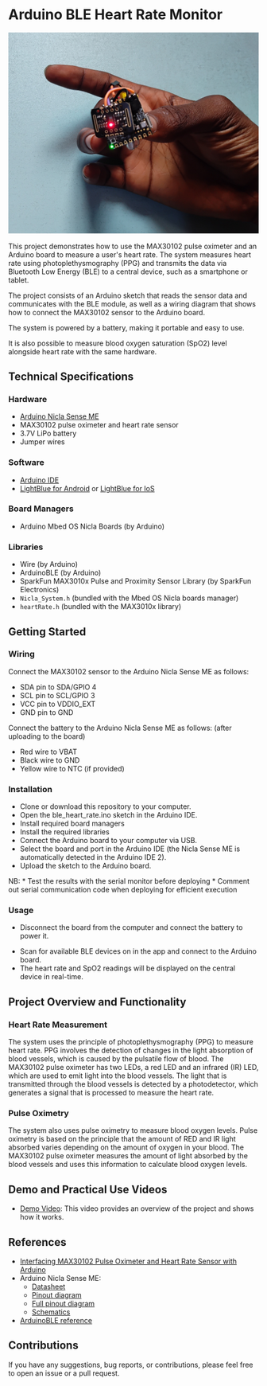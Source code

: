 <!--
  * Create links to hardware and software
  * Add about me section



-->




# Arduino BLE Heart Rate Monitor
  <img src="images/view_1.jpg" alt = "view" width="780">
  
  This project demonstrates how to use the MAX30102 pulse oximeter and an Arduino board to measure a user's heart rate. The system measures heart rate using photoplethysmography (PPG) and transmits the data via Bluetooth Low Energy (BLE) to a central device, such as a smartphone or tablet.


  The project consists of an Arduino sketch that reads the sensor data and communicates with the BLE module, as well as a wiring diagram that shows how to connect the MAX30102 sensor to the Arduino board.

  The system is powered by a battery, making it portable and easy to use.

  
  It is also possible to measure blood oxygen saturation (SpO2) level alongside heart rate with the same hardware.


## Technical Specifications
### Hardware
  * [Arduino Nicla Sense ME](https://store.arduino.cc/products/nicla-sense-me)
  * MAX30102 pulse oximeter and heart rate sensor
  * 3.7V LiPo battery
  * Jumper wires
  
### Software
  * [Arduino IDE](https://www.arduino.cc/en/software)
  * [LightBlue for Android](https://play.google.com/store/apps/details?id=com.punchthrough.lightblueexplorer&hl=en&gl=US) or [LightBlue for IoS](https://apps.apple.com/us/app/lightblue/id557428110)

### Board Managers
  * Arduino Mbed OS Nicla Boards (by Arduino)


### Libraries
<!-- replace with links -->
  * Wire (by Arduino)
  * ArduinoBLE (by Arduino)
  * SparkFun MAX3010x Pulse and Proximity Sensor Library (by SparkFun Electronics)
  * `Nicla_System.h` (bundled with the Mbed OS Nicla boards manager)
  * `heartRate.h` (bundled with the MAX3010x library)


## Getting Started
### Wiring
Connect the MAX30102 sensor to the Arduino Nicla Sense ME as follows:
  * SDA pin to SDA/GPIO 4
  * SCL pin to SCL/GPIO 3
  * VCC pin to VDDIO_EXT
  * GND pin to GND

Connect the battery to the Arduino Nicla Sense ME as follows: (after uploading to the board)
  * Red wire to VBAT
  * Black wire to GND
  * Yellow wire to NTC (if provided)

### Installation
  * Clone or download this repository to your computer.
  * Open the ble_heart_rate.ino sketch in the Arduino IDE.
  * Install required board managers
  * Install the required libraries
  * Connect the Arduino board to your computer via USB.
  * Select the board and port in the Arduino IDE (the Nicla Sense ME is automatically detected in the Arduino IDE 2).
  * Upload the sketch to the Arduino board.

NB: * Test the results with the serial monitor before deploying 
    * Comment out serial communication code when deploying for efficient execution

### Usage
  * Disconnect the board from the computer and connect the battery to power it.
<!-- how to config app -->
  * Scan for available BLE devices on in the app and connect to the Arduino board.
  * The heart rate and SpO2 readings will be displayed on the central device in real-time.<!-- steps to view data -->


## Project Overview and Functionality
### Heart Rate Measurement
The system uses the principle of photoplethysmography (PPG) to measure heart rate. PPG involves the detection of changes in the light absorption of blood vessels, which is caused by the pulsatile flow of blood. The MAX30102 pulse oximeter has two LEDs, a red LED and an infrared (IR) LED, which are used to emit light into the blood vessels. The light that is transmitted through the blood vessels is detected by a photodetector, which generates a signal that is processed to measure the heart rate.

### Pulse Oximetry
The system also uses pulse oximetry to measure blood oxygen levels. Pulse oximetry is based on the principle that the amount of RED and IR light absorbed varies depending on the amount of oxygen in your blood. The MAX30102 pulse oximeter measures the amount of light absorbed by the blood vessels and uses this information to calculate blood oxygen levels.



## Demo and Practical Use Videos
  * [Demo Video](https://youtu.be/AVLHx5wZgHM): This video provides an overview of the project and shows how it works.

## References
  * [Interfacing MAX30102 Pulse Oximeter and Heart Rate Sensor with Arduino](https://lastminuteengineers.com/max30102-pulse-oximeter-heart-rate-sensor-arduino-tutorial/)
  * Arduino Nicla Sense ME: 
    * [Datasheet](https://docs.arduino.cc/static/f8271c290327a9ad575803b3ec72d415/ABX00050-datasheet.pdf)
    * [Pinout diagram](https://docs.arduino.cc/static/fbbb024be69af5a2b992df75ad165bc3/ABX00050-pinout.png)
    * [Full pinout diagram]([https://docs.arduino.cc/static/fbbb024be69af5a2b992df75ad165bc3/ABX00050-pinout.png](https://content.arduino.cc/assets/ABX00050-full-pinout.pdf))
    * [Schematics](https://docs.arduino.cc/static/ebd652e859efba8536a7e275c79d5f79/ABX00050-schematics.pdf)
  * [ArduinoBLE reference](https://www.arduino.cc/reference/en/libraries/arduinoble/)
  

 


## Contributions
If you have any suggestions, bug reports, or contributions, please feel free to open an issue or a pull request.
